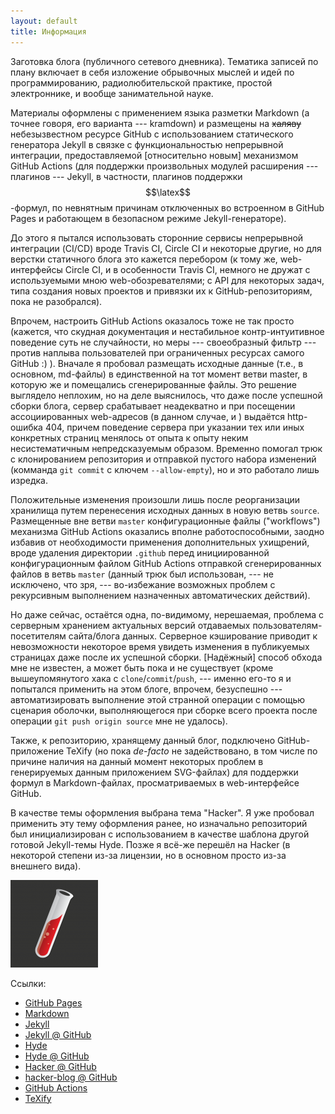 ```yaml
---
layout: default
title: Информация
---
```


Заготовка блога (публичного сетевого дневника). Тематика записей
по плану включает в себя изложение обрывочных мыслей и идей
по программированию, радиолюбительской практике, простой электроннике,
и вообще занимательной науке.

Материалы оформлены с применением языка разметки Markdown (а точнее говоря, его варианта ---
kramdown) и размещены на <s>халяву</s> небезызвестном ресурсе GitHub с использованием статического
генератора Jekyll в связке с функциональностью непрерывной интеграции, предоставляемой
[относительно новым] механизмом GitHub Actions (для поддержки произвольных модулей расширения ---
плагинов --- Jekyll, в частности, плагинов поддержки $$\latex$$-формул, по невнятным причинам
отключенных во встроенном в GitHub Pages и работающем в безопасном режиме Jekyll-генераторе).

До этого я пытался использовать сторонние сервисы непрерывной интеграции
(CI/CD) вроде Travis CI, Circle CI и некоторые другие, но для верстки статичного блога
это кажется перебором (к тому же, web-интерфейсы Circle CI, и в особенности Travis CI,
немного не дружат с используемыми мною web-обозревателями; с API для некоторых задач, типа
создания новых проектов и привязки их к GitHub-репозиториям, пока
не разобрался).

Впрочем, настроить GitHub Actions оказалось тоже не так просто (кажется, что скудная
документация и нестабильное контр-интуитивное поведение суть не случайности, но меры
--- своеобразный фильтр --- против наплыва пользователей при ограниченных ресурсах
самого GitHub :) ). Вначале я пробовал размещать исходные данные (т.е., в основном,
md-файлы) в единственной на тот момент ветви master, в которую же и помещались
сгенерированные файлы. Это решение выглядело неплохим, но на деле выяснилось, что
даже после успешной сборки блога, сервер срабатывает неадекватно и при посещении
ассоциированных web-адресов (в данном случае, [](circiter.github.io) и [](circiter.tk))
выдаётся http-ошибка 404, причем поведение сервера при указании тех или иных конкретных
страниц менялось от опыта к опыту неким несистематичным непредсказуемым образом.
Временно помогал трюк с клонированием репозитория и отправкой пустого набора изменений
(комманда `git commit` с ключем `--allow-empty`), но и это работало лишь изредка.

Положительные изменения произошли лишь после реорганизации хранилища путем перенесения
исходных данных в новую ветвь `source`. Размещенные вне ветви `master` конфигурационные файлы
("workflows") механизма GitHub Actions оказались вполне работоспособными, заодно избавив от
необходимости применения дополнительных ухищрений, вроде удаления директории `.github` перед
инициированной конфигурационным файлом GitHub Actions отправкой сгенерированных файлов в
ветвь `master` (данный трюк был использован, --- не исключено, что зря, --- во-избежание
возможных проблем с рекурсивным выполнением назначенных автоматических действий).

Но даже сейчас, остаётся одна, по-видимому, нерешаемая, проблема с серверным хранением
актуальных версий отдаваемых пользователям-посетителям сайта/блога данных. Серверное
кэширование приводит к невозможности некоторое время увидеть изменения в публикуемых
страницах даже после их успешной сборки. [Надёжный] способ обхода мне не известен, а может быть
пока и не существует (кроме вышеупомянутого хака с `clone`/`commit`/`push`, --- именно его-то я и
попытался применить на этом блоге, впрочем, безуспешно --- автоматизировать выполнение этой
странной операции с помощью сценария оболочки, выполняющегося при сборке всего проекта
после операции `git push origin source` мне не удалось).

Также, к репозиторию, хранящему данный блог, подключено GitHub-приложение TeXify (но пока
<i>de-facto</i> не задействовано, в том числе по причине наличия на данный момент некоторых
проблем в генерируемых данным приложением SVG-файлах) для поддержки формул в Markdown-файлах,
просматриваемых в web-интерфейсе GitHub.

В качестве темы оформления выбрана тема "Hacker". Я уже пробовал применить эту тему оформления
ранее, но изначально репозиторий был инициализирован с использованием в качестве шаблона
другой готовой Jekyll-темы Hyde. Позже я всё-же перешёл на Hacker (в некоторой степени
из-за лицензии, но в основном просто из-за внешнего вида).

![](/assets/images/jekyll-logo.png)

Ссылки:
- [GitHub Pages](https://pages.github.com)
- [Markdown](daringfireball.net/projects/markdown)
- [Jekyll](http://jekyllrb.com)
- [Jekyll @ GitHub](https://github.com/jekyll/jekyll)
- [Hyde](hyde.getpoole.com)
- [Hyde @ GitHub](https://github.com/poole/hyde)
- [Hacker @ GitHub](https://github.com/pages-themes/hacker)
- [hacker-blog @ GitHub](https://github.com/ashishchaudhary/hacker-blog)
- [GitHub Actions](https://github.com/features/actions)
- [TeXify](https://github.com/apps/texify)
